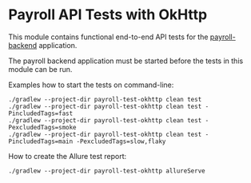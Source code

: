 # Payroll API Tests with OkHttp

This module contains functional end-to-end API tests for the [payroll-backend](../payroll-backend/README.md)
application.

The payroll backend application must be started before the tests in this module can be run.

Examples how to start the tests on command-line:

```shell
./gradlew --project-dir payroll-test-okhttp clean test
./gradlew --project-dir payroll-test-okhttp clean test -PincludedTags=fast
./gradlew --project-dir payroll-test-okhttp clean test -PexcludedTags=smoke
./gradlew --project-dir payroll-test-okhttp clean test -PincludedTags=main -PexcludedTags=slow,flaky
```

How to create the Allure test report:

```shell
./gradlew --project-dir payroll-test-okhttp allureServe
```
